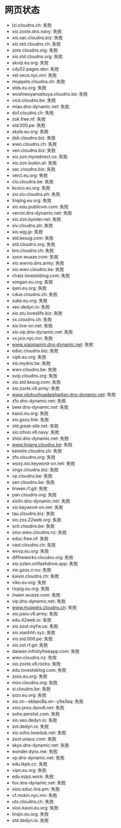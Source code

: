 # 网页状态
- lzi.cloudns.ch: 失败
- xio.zoxte.dns.navy: 失败
- xio.sac.cloudns.biz: 失败
- xio.std.cloudns.ch: 失败
- zote.cloudns.org: 失败
- xio.std.cloudns.org: 失败
- skvip.eu.org: 失败
- cdy52.pages.dev: 失败
- vel.veco.nyc.mn: 失败
- muppets.cloudns.ch: 失败
- stds.eu.org: 失败
- woshiwoyansebuya.cloudns.be: 失败
- vice.cloudns.be: 失败
- miao.dns-dynamic.net: 失败
- duf.cloudns.ch: 失败
- zok.free.nf: 失败
- std.000.pe: 失败
- skyle.eu.org: 失败
- dsk.cloudns.biz: 失败
- wwo.cloudns.ch: 失败
- ven.cloudns.biz: 失败
- xio.zon.myredirect.us: 失败
- xio.zon.lookin.at: 失败
- sac.cloudns.biz: 失败
- vercl.eu.org: 失败
- clo.cloudns.be: 失败
- kcoco.eu.org: 失败
- xio.siv.cloudns.ph: 失败
- linqing.eu.org: 失败
- xio.edu.publicvm.com: 失败
- vercel.dns-dynamic.net: 失败
- xio.zon.byinter.net: 失败
- siv.cloudns.ph: 失败
- xio.wjg.jp: 失败
- std.kesug.com: 失败
- std.cloudns.org: 失败
- bre.cloudns.ch: 失败
- zoon.wuaze.com: 失败
- xio.wwvio.dns.army: 失败
- xio.wwv.cloudns.be: 失败
- chatz.lovestoblog.com: 失败
- xongan.eu.org: 失败
- ipen.eu.org: 失败
- cdue.cloudns.ch: 失败
- suke.eu.org: 失败
- xeo.dedyn.io: 失败
- xio.stu.loveslife.biz: 失败
- vx.cloudns.ch: 失败
- xio.live-on.net: 失败
- xio.vip.dns-dynamic.net: 失败
- vx.jxio.nyc.mn: 失败
- www.xiaomaomi.dns-dynamic.net: 失败
- educ.cloudns.biz: 失败
- vipk.eu.org: 失败
- xio.mydns.tw: 失败
- wwv.cloudns.be: 失败
- svip.cloudns.org: 失败
- xio.std.kesug.com: 失败
- xio.zoxte.v6.army: 失败
- www.yiluhuohuadaishadian.dns-dynamic.net: 失败
- zfo.dns-dynamic.net: 失败
- beer.dns-dynamic.net: 失败
- kaxoi.eu.org: 失败
- xio.gzos.link: 失败
- std.great-site.net: 失败
- xio.lzhoo.v6.navy: 失败
- shisi.dns-dynamic.net: 失败
- www.liniang.cloudns.be: 失败
- kenelm.cloudns.ch: 失败
- zfo.cloudns.org: 失败
- woxy.xio.keyword-on.net: 失败
- virgo.cloudns.biz: 失败
- vp.cloudns.be: 失败
- sen.cloudns.be: 失败
- linwen.rf.gd: 失败
- pan.cloudns.org: 失败
- xiolin.dns-dynamic.net: 失败
- xio.keyword-on.net: 失败
- tau.cloudns.biz: 失败
- xio.zos.22web.org: 失败
- sch.cloudns.be: 失败
- xioo.wwo.cloudns.nz: 失败
- educ.free.nf: 失败
- vast.cloudns.ch: 失败
- wvvp.eu.org: 失败
- diffireworks.cloudns.org: 失败
- xio.zoten.onflashdrive.app: 失败
- xio.gzos.rr.nu: 失败
- kaixin.cloudns.ch: 失败
- viko.eu.org: 失败
- ricpig.eu.org: 失败
- inwen.wuaze.com: 失败
- vip.dns-dynamic.net: 失败
- www.muppets.cloudns.ch: 失败
- xio.jxsio.v6.army: 失败
- edu.42web.io: 失败
- xio.zoot.myfw.us: 失败
- xio.xiaohhh.xyz: 失败
- xio.std.000.pe: 失败
- xio.zot.rf.gd: 失败
- daiwen.infinityfreeapp.com: 失败
- wwo.cloudns.nz: 失败
- xio.zoxte.v6.rocks: 失败
- edu.lovestoblog.com: 失败
- zosx.eu.org: 失败
- mov.cloudns.org: 失败
- si.cloudns.be: 失败
- ipzo.eu.org: 失败
- xio.xn--ebbpo8a.xn--y9a3aq: 失败
- xioo.jxios.dynv6.net: 失败
- soho.perslist.com: 失败
- xio.xeo.dedyn.io: 失败
- zot.dedyn.io: 失败
- xio.soho.lovedub.net: 失败
- zoot.unaux.com: 失败
- skyo.dns-dynamic.net: 失败
- wonder.dynx.me: 失败
- vp.dns-dynamic.net: 失败
- edu.tkpk.cc: 失败
- vipn.eu.org: 失败
- edu.ezpz.work: 失败
- fox.dns-dynamic.net: 失败
- xioo.educ.line.pm: 失败
- cf.mokin.nyc.mn: 失败
- uto.cloudns.ch: 失败
- xioo.kaxoi.eu.org: 失败
- linqin.eu.org: 失败
- std.dedyn.io: 失败
